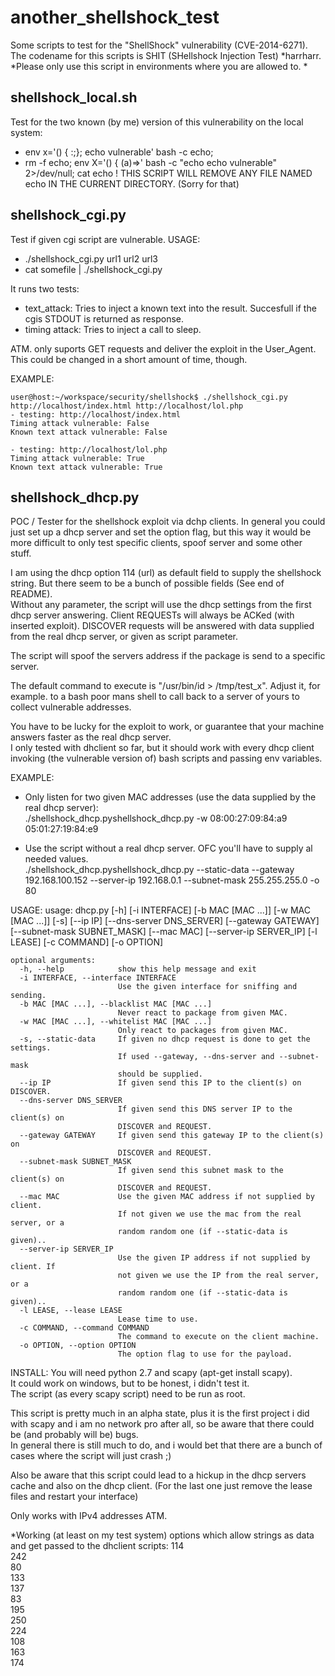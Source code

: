 another_shellshock_test
=======================

Some scripts to test for the "ShellShock" vulnerability (CVE-2014-6271).
The codename for this scripts is SHIT (SHellshock Injection Test) *harrharr.
*Please only use this script in environments where you are allowed to. *


## shellshock_local.sh
Test for the two known (by me) version of this vulnerability on the local system:
- env x='() { :;}; echo vulnerable' bash -c echo;
- rm -f echo; env X='() { (a)=>\' bash -c "echo echo vulnerable" 2>/dev/null; cat echo
! THIS SCRIPT WILL REMOVE ANY FILE NAMED echo IN THE CURRENT DIRECTORY. (Sorry for that)


## shellshock_cgi.py
Test if given cgi script are vulnerable.
USAGE:
 - ./shellshock_cgi.py url1 url2 url3
 - cat somefile | ./shellshock_cgi.py

It runs two tests:
- text_attack: Tries to inject a known text into the result. Succesfull if the cgis STDOUT is returned as response.
- timing attack: Tries to inject a call to sleep.

ATM. only suports GET requests and deliver the exploit in the User_Agent. This could be changed in a short amount of time, though.

EXAMPLE:
```
user@host:~/workspace/security/shellshock$ ./shellshock_cgi.py http://localhost/index.html http://localhost/lol.php
- testing: http://localhost/index.html
Timing attack vulnerable: False
Known text attack vulnerable: False

- testing: http://localhost/lol.php
Timing attack vulnerable: True
Known text attack vulnerable: True
```


## shellshock_dhcp.py
POC / Tester for the shellshock exploit via dchp clients.
In general you could just set up a dhcp server and set the option flag, but this way it would be more difficult to only test specific clients, spoof server and some other stuff.  

I am using the dhcp option 114 (url) as default field to supply the shellshock string.
But there seem to be a bunch of possible fields (See end of README).  
Without any parameter, the script will use the dhcp settings from the first dhcp server answering.
Client REQUESTs will always be ACKed (with inserted exploit).
DISCOVER requests will be answered with data supplied from the real dhcp server, or given as script parameter.  
  
The script will spoof the servers address if the package is send to a specific server.

The default command to execute is "/usr/bin/id > /tmp/test_x". Adjust it, for example. to a bash poor mans shell to call back to a server of yours to collect vulnerable addresses.  

You have to be lucky for the exploit to work, or guarantee that your machine answers faster as the real dhcp server.  
I only tested with dhclient so far, but it should work with every dhcp client invoking (the vulnerable version of) bash scripts and passing env variables.

EXAMPLE:
- Only listen for two given MAC addresses (use the data supplied by the real dhcp server):  
./shellshock_dhcp.pyshellshock_dhcp.py -w 08:00:27:09:84:a9 05:01:27:19:84:e9  

- Use the script without a real dhcp server. OFC you'll have to supply al needed values.  
./shellshock_dhcp.pyshellshock_dhcp.py --static-data --gateway 192.168.100.152 --server-ip 192.168.0.1 --subnet-mask 255.255.255.0 -o 80  
  
  
USAGE:
    usage: dhcp.py [-h] [-i INTERFACE] [-b MAC [MAC ...]] [-w MAC [MAC ...]] [-s]
                   [--ip IP] [--dns-server DNS_SERVER] [--gateway GATEWAY]
                   [--subnet-mask SUBNET_MASK] [--mac MAC] [--server-ip SERVER_IP]
                   [-l LEASE] [-c COMMAND] [-o OPTION]

    optional arguments:
      -h, --help            show this help message and exit
      -i INTERFACE, --interface INTERFACE
                            Use the given interface for sniffing and sending.
      -b MAC [MAC ...], --blacklist MAC [MAC ...]
                            Never react to package from given MAC.
      -w MAC [MAC ...], --whitelist MAC [MAC ...]
                            Only react to packages from given MAC.
      -s, --static-data     If given no dhcp request is done to get the settings.
                            If used --gateway, --dns-server and --subnet-mask
                            should be supplied.
      --ip IP               If given send this IP to the client(s) on DISCOVER.
      --dns-server DNS_SERVER
                            If given send this DNS server IP to the client(s) on
                            DISCOVER and REQUEST.
      --gateway GATEWAY     If given send this gateway IP to the client(s) on
                            DISCOVER and REQUEST.
      --subnet-mask SUBNET_MASK
                            If given send this subnet mask to the client(s) on
                            DISCOVER and REQUEST.
      --mac MAC             Use the given MAC address if not supplied by client.
                            If not given we use the mac from the real server, or a
                            random random one (if --static-data is given)..
      --server-ip SERVER_IP
                            Use the given IP address if not supplied by client. If
                            not given we use the IP from the real server, or a
                            random random one (if --static-data is given)..
      -l LEASE, --lease LEASE
                            Lease time to use.
      -c COMMAND, --command COMMAND
                            The command to execute on the client machine.
      -o OPTION, --option OPTION
                            The option flag to use for the payload.


INSTALL:
You will need python 2.7 and scapy (apt-get install scapy).  
It could work on windows, but to be honest, i didn't test it.  
The script (as every scapy script) need to be run as root.  
   
This script is pretty much in an alpha state, plus it is the first project i did with scapy and i am no network pro after all, so be aware that there could be (and probably will be) bugs.  
In general there is still much to do, and i would bet that there are a bunch of cases where the script will just crash ;)  

Also be aware that this script could lead to a hickup in the dhcp servers cache and also on the dhcp client. (For the last one just remove the lease files and restart your interface)  

Only works with IPv4 addresses ATM.
 
 
 

*Working (at least on my test system) options which allow strings as data and get passed to the dhclient scripts:
114  
242  
80  
133  
137  
83  
195  
250  
224  
108  
163  
174
